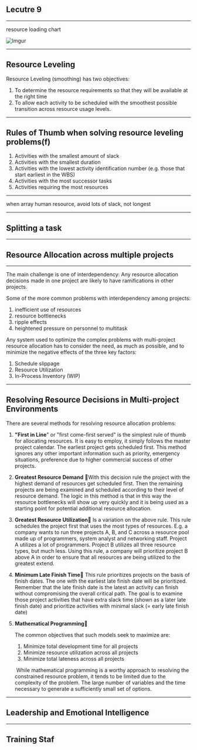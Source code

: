 ## Lecutre 9

---

 resource loading chart

![Imgur](http://i.imgur.com/1IPJIkU.png)

---

## Resource Leveling

Resource Leveling (smoothing) has two objectives:

1. To determine the resource requirements so that they will be available at the right time
2. To allow each activity to be scheduled with the smoothest possible transition across resource usage levels.

---

## Rules of Thumb when solving resource leveling problems(f)

1. Activities with the smallest amount of slack
2. Activities with the smallest duration
3. Activities with the lowest activity identification number (e.g. those that start earliest in the WBS)
4. Activities with the most successor tasks
5. Activities requiring the most resources

---

when array human resource, avoid lots of slack, not longest

---

## Splitting a task

---

## Resource Allocation across multiple projects

---

The main challenge is one of interdependency: Any resource allocation decisions made in one project are likely to have ramifications in other projects.

Some of the more common problems with interdependency among projects:

1. inefficient use of resources
2. resource bottlenecks
3. ripple effects
4. heightened pressure on personnel to multitask

Any system used to optimize the complex problems with multi-project resource allocation has to consider the need, as much as possible, and to minimize the negative effects of the three key factors:

1. Schedule slippage
2. Resource Utilization
3. In-Process Inventory (WIP)



----

## Resolving Resource Decisions in Multi-project Environments

There are several methods for resolving resource allocation problems:

1. **"First in Line**" or "first come-first served" is the simplest rule of thumb for allocating resources. It is easy to employ, it simply follows the master project calendar. The earliest project gets scheduled first. This method ignores any other important information such as priority, emergency situations, preference due to higher commercial success of other projects. 

2. **Greatest Resource Demand** With this decision rule the project with the highest demand of resources get scheduled first. Then the remaining projects are being examined and scheduled according to their level of resource demand. The logic in this method is that in this way the resource bottlenecks will show up very quickly and it is being used as a starting point for potential additional resource allocation.

3. **Greatest Resource Utilization** Is a variation on the above rule. This rule schedules the project first that uses the most types of resources. E.g. a company wants to run three projects A, B, and C  across a resource pool made up of programmers, system analyst and networking staff. Project A utilizes a lot of programmers. Project B utilizes all three resource types, but much less. Using this rule, a company will prioritize project B above A in order to ensure that all resources are being utilized to the greatest extend.

4. **Minimum Late Finish Time** This rule prioritizes projects on the basis of finish dates. The one with the earliest late finish date will be prioritized. Remember that the late finish date is the latest an activity can finish without compromising the overall critical path. The goal is to examine those project activities that have extra slack time (shown as a later late finish date) and prioritize activities with minimal slack (= early late finish date)

5. **Mathematical Programming**

   The common objectives that such models seek to maximize are:

   1. Minimize total development time for all projects
   2. Minimize resource utilization across all projects
   3. Minimize total lateness across all projects

   ​    While mathematical programming is a worthy approach to resolving the constrained resource problem, it tends to be limited due to the complexity of the problem. The large number of variables and the time necessary to generate a sufficiently small set of options.

---

## Leadership and Emotional Intelligence



---

## Training Staf
